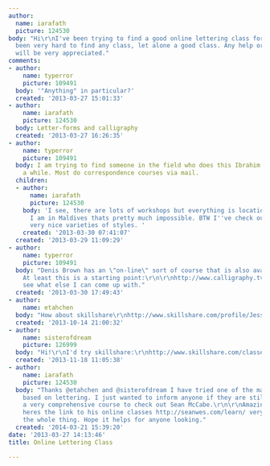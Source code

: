 ```yaml
---
author:
  name: iarafath
  picture: 124530
body: "Hi\r\nI've been trying to find a good online lettering class for a while. Its
  been very hard to find any class, let alone a good class. Any help or directions
  will be very appreciated."
comments:
- author:
    name: typerror
    picture: 109491
  body: '"Anything" in particular?'
  created: '2013-03-27 15:01:33'
- author:
    name: iarafath
    picture: 124530
  body: Letter-forms and calligraphy
  created: '2013-03-27 16:26:35'
- author:
    name: typerror
    picture: 109491
  body: I am trying to find someone in the field who does this Ibrahim. It may take
    a while. Most do correspondence courses via mail.
  children:
  - author:
      name: iarafath
      picture: 124530
    body: 'I see, there are lots of workshops but everything is location based. Since
      I am in Maldives thats pretty much impossible. BTW I''ve check out your work,
      very nice varieties of styles. '
    created: '2013-03-30 07:41:07'
  created: '2013-03-29 11:09:29'
- author:
    name: typerror
    picture: 109491
  body: "Denis Brown has an \"on-line\" sort of course that is also available on CD.
    At least this is a starting point:\r\n\r\nhttp://www.calligraphy.tv\r\n\r\nI will
    see what else I can come up with."
  created: '2013-03-30 17:49:43'
- author:
    name: etahchen
  body: "How about skillshare\r\nhttp://www.skillshare.com/profile/Jessica-Hische/7988252"
  created: '2013-10-14 21:00:32'
- author:
    name: sisterofdream
    picture: 126999
  body: "Hi!\r\nI'd try skillshare:\r\nhttp://www.skillshare.com/classes/design/The-Art-of-Modern-Calligraphy/875897554\r\nhttp://www.skillshare.com/classes/design/The-First-Steps-of-Hand-Lettering-Concept-to-Sketch/389616295?via=wishlist"
  created: '2013-11-18 11:05:38'
- author:
    name: iarafath
    picture: 124530
  body: "Thanks @etahchen and @sisterofdream I have tried one of the many classes
    based on lettering. I just wanted to inform anyone if they are still looking for
    a very comprehensive course to check out Sean McCabe.\r\n\r\nAmazing typographer,
    heres the link to his online classes http://seanwes.com/learn/ very excited about
    the whole thing. Hope it helps for anyone looking."
  created: '2014-03-21 15:39:20'
date: '2013-03-27 14:13:46'
title: Online Lettering Class

---
```

